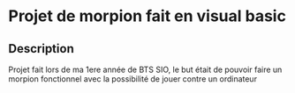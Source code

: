 # Projet de morpion fait en visual basic

## Description

Projet fait lors de ma 1ere année de BTS SIO, le but était de pouvoir faire un morpion fonctionnel avec la possibilité de jouer contre un ordinateur
